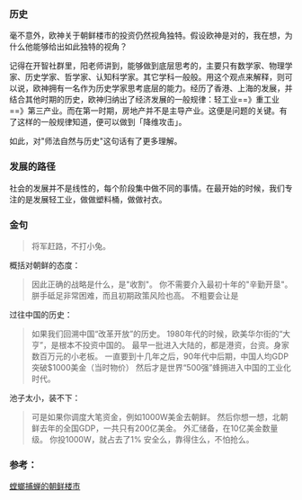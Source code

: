 ### 历史
毫不意外，欧神关于朝鲜楼市的投资仍然视角独特。假设欧神是对的，我在想，为什么他能够给出如此独特的视角？

记得在开智社群里，阳老师讲到，能够做到底层思考的，主要只有数学家、物理学家、历史学家、哲学家、认知科学家。其它学科一般般。用这个观点来解释，则可以说，欧神拥有一名作为历史学家思考底层的能力。经历了香港、上海的发展，并结合其他时期的历史，欧神归纳出了经济发展的一般规律：轻工业==》重工业==》第三产业。而在第一时期，房地产并不是主导产业。这便是问题的关键。有了这样的一般规律知道，便可以做到「降维攻击」。

如此，对"师法自然与历史"这句话有了更多理解。

### 发展的路径
社会的发展并不是线性的，每个阶段集中做不同的事情。在最开始的时候，我们专注的是发展轻工业，做做塑料桶，做做衬衣。

### 金句
> 将军赶路，不打小兔。

概括对朝鲜的态度：
> 因此正确的战略是什么，是"收割"。
你不需要介入最初十年的"辛勤开垦"。胼手砥足非常困难，而且初期政策风险也高。
不粗要会让是

过往中国的历史：
> 如果我们回溯中国“改革开放”的历史。
1980年代的时候，欧美华尔街的“大亨”，是根本不投资中国的。
最早一批进入大陆的，都是港资，台资。身家数百万元的小老板。
一直要到十几年之后，90年代中后期，中国人均GDP突破$1000美金（当时物价）
然后才是世界“500强”蜂拥进入中国的工业化时代。

池子太小，装不下：
> 可是如果你调度大笔资金，例如1000W美金去朝鲜。
然后你想一想，北朝鲜去年的全国GDP，一共只有200亿美金。
外汇储备，在10亿美金数量级。
你投1000W，就占去了1%
安全么，靠得住么，不怕抢么。

### 参考：
[螳螂捕蝉的朝鲜楼市](http://t.cn/R3U3JSs)